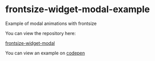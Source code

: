 # frontsize-widget-modal-example
Example of modal animations with frontsize

You can view the repository here:

[frontsize-widget-modal][frontsize-widget-modal]

You can view an example on [codepen][codepen]

[frontsize-widget-modal]:       https://github.com/AlessandroMinoccheri/frontsize-widget-modal
[codepen]:                      http://codepen.io/AlessandroMinoccheri/pen/MKjXog

